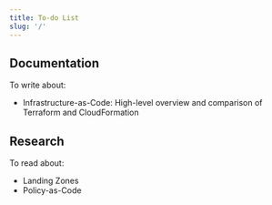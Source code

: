 ```yaml
---
title: To-do List
slug: '/'
---
```


## Documentation

To write about:

- Infrastructure-as-Code: High-level overview and comparison of Terraform and CloudFormation

## Research

To read about: 

- Landing Zones
- Policy-as-Code